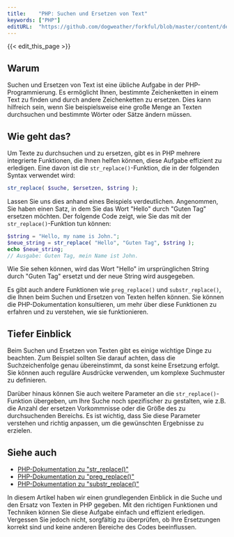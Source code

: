 ```yaml
---
title:    "PHP: Suchen und Ersetzen von Text"
keywords: ["PHP"]
editURL:  "https://github.com/dogweather/forkful/blob/master/content/de/php/searching-and-replacing-text.md"
---
```


{{< edit_this_page >}}

## Warum

Suchen und Ersetzen von Text ist eine übliche Aufgabe in der PHP-Programmierung. Es ermöglicht Ihnen, bestimmte Zeichenketten in einem Text zu finden und durch andere Zeichenketten zu ersetzen. Dies kann hilfreich sein, wenn Sie beispielsweise eine große Menge an Texten durchsuchen und bestimmte Wörter oder Sätze ändern müssen.

## Wie geht das?

Um Texte zu durchsuchen und zu ersetzen, gibt es in PHP mehrere integrierte Funktionen, die Ihnen helfen können, diese Aufgabe effizient zu erledigen. Eine davon ist die `str_replace()`-Funktion, die in der folgenden Syntax verwendet wird:

```PHP
str_replace( $suche, $ersetzen, $string );
```

Lassen Sie uns dies anhand eines Beispiels verdeutlichen. Angenommen, Sie haben einen Satz, in dem Sie das Wort "Hello" durch "Guten Tag" ersetzen möchten. Der folgende Code zeigt, wie Sie das mit der `str_replace()`-Funktion tun können:

```PHP
$string = "Hello, my name is John.";
$neue_string = str_replace( "Hello", "Guten Tag", $string );
echo $neue_string;
// Ausgabe: Guten Tag, mein Name ist John.
```

Wie Sie sehen können, wird das Wort "Hello" im ursprünglichen String durch "Guten Tag" ersetzt und der neue String wird ausgegeben.

Es gibt auch andere Funktionen wie `preg_replace()` und `substr_replace()`, die Ihnen beim Suchen und Ersetzen von Texten helfen können. Sie können die PHP-Dokumentation konsultieren, um mehr über diese Funktionen zu erfahren und zu verstehen, wie sie funktionieren.

## Tiefer Einblick

Beim Suchen und Ersetzen von Texten gibt es einige wichtige Dinge zu beachten. Zum Beispiel sollten Sie darauf achten, dass die Suchzeichenfolge genau übereinstimmt, da sonst keine Ersetzung erfolgt. Sie können auch reguläre Ausdrücke verwenden, um komplexe Suchmuster zu definieren.

Darüber hinaus können Sie auch weitere Parameter an die `str_replace()`-Funktion übergeben, um Ihre Suche noch spezifischer zu gestalten, wie z.B. die Anzahl der ersetzen Vorkommnisse oder die Größe des zu durchsuchenden Bereichs. Es ist wichtig, dass Sie diese Parameter verstehen und richtig anpassen, um die gewünschten Ergebnisse zu erzielen.

## Siehe auch

- [PHP-Dokumentation zu "str_replace()"](https://www.php.net/manual/de/function.str-replace.php)
- [PHP-Dokumentation zu "preg_replace()"](https://www.php.net/manual/de/function.preg-replace.php)
- [PHP-Dokumentation zu "substr_replace()"](https://www.php.net/manual/de/function.substr-replace.php)

In diesem Artikel haben wir einen grundlegenden Einblick in die Suche und den Ersatz von Texten in PHP gegeben. Mit den richtigen Funktionen und Techniken können Sie diese Aufgabe einfach und effizient erledigen. Vergessen Sie jedoch nicht, sorgfältig zu überprüfen, ob Ihre Ersetzungen korrekt sind und keine anderen Bereiche des Codes beeinflussen.